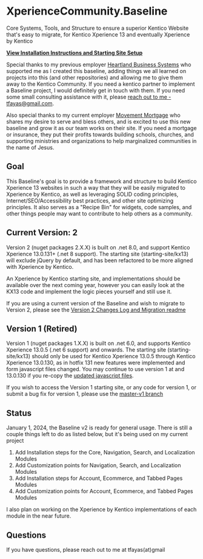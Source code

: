 
# XperienceCommunity.Baseline

Core Systems, Tools, and Structure to ensure a superior Kentico Website that's easy to migrate, for Kentico Xperience 13 and eventually Xperience by Kentico

**[View Installation Instructions and Starting Site Setup](installation.md)**

Special thanks to my previous employer [Heartland Business Systems](https://www.hbs.net) who supported me as I created this baseline, adding things we all learned on projects into this (and other repositories) and allowing me to give them away to the Kentico Community. If you need a kentico partner to implement a Baseline project, I would definitely get in touch with them. If you need some small consulting assistance with it, please [reach out to me - tfayas@gmail.com](mailto:tfayas@gmail.com).

Also special thanks to my current employer [Movement Mortgage](https://www.movement.com) who shares my desire to serve and bless others, and is excited to use this new baseline and grow it as our team works on their site. If you need a mortgage or insurance, they put their profits towards building schools, churches, and supporting ministries and organizations to help marginalized communities in the name of Jesus.

## Goal

This Baseline's goal is to provide a framework and structure to build Kentico Xperience 13 websites in such a way that they will be easily migrated to Xperience by Kentico, as well as leveraging SOLID coding principles, Internet/SEO/Accessibility best practices, and other site optimizing principles. It also serves as a "Recipe Bin" for widgets, code samples, and other things people may want to contribute to help others as a community.

## Current Version: 2

Version 2 (nuget packages 2.X.X) is built on .net 8.0, and support Kentico Xperience 13.0.131+ (.net 8 support). The starting site (starting-site/kx13) will exclude jQuery by default, and has been refactored to be more aligned with Xperience by Kentico.
  
An Xperience by Kentico starting site, and implementations should be available over the next coming year, however you can easily look at the KX13 code and implement the logic pieces yourself and still use it.

If you are using a current version of the Baseline and wish to migrate to Version 2, please see the [Version 2 Changes Log and Migration readme](https://github.com/KenticoDevTrev/XperienceCommunity.Baseline/blob/master/Version2ChangeLogAndMigration.md)

## Version 1 (Retired)

Version 1 (nuget packages 1.X.X) is built on .net 6.0, and supports Kentico Xperience 13.0.5 (.net 6 support) and onwards. The starting site (starting-site/kx13) should only be used for Kentico Xperience 13.0.5 through Kentico Xperience 13.0.130, as in hotfix 131 new features were implemented and form javascript files changed.  You may continue to use version 1 at and 13.0.130 if you re-copy the [updated javascript files](https://github.com/KenticoDevTrev/XperienceCommunity.Baseline/tree/master/starting-site/kx13/MVC/FrontEndDev/js/bundles/form-bundle).

If you wish to access the Version 1 starting site, or any code for version 1, or submit a bug fix for version 1, please use the [master-v1 branch](https://github.com/KenticoDevTrev/XperienceCommunity.Baseline/tree/master-v1)

## Status

January 1, 2024, the Baseline v2 is ready for general usage. There is still a couple things left to do as listed below, but it's being used on my current project

1. Add Installation steps for the Core, Navigation, Search, and Localization Modules
2. Add Customization points for Navigation, Search, and Localization Modules
6. Add Installation steps for Account, Ecommerce, and Tabbed Pages Modules
7. Add Customization points for Account, Ecommerce, and Tabbed Pages Modules
  
I also plan on working on the Xperience by Kentico implementations of each module in the near future.

## Questions

If you have questions, please reach out to me at tfayas(at)gmail
